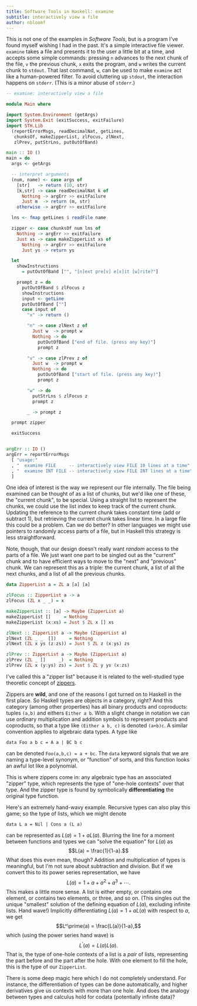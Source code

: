 ```yaml
---
title: Software Tools in Haskell: examine
subtitle: interactively view a file
author: nbloomf
---
```


This is not one of the examples in *Software Tools*, but is a program I've found myself wishing I had in the past. It's a simple interactive file viewer. ``examine`` takes a file and presents it to the user a little bit at a time, and accepts some simple commands: pressing ``n`` advances to the next chunk of the file, ``v`` the previous chunk, ``x`` exits the program, and ``w`` writes the current chunk to ``stdout``. That last command, ``w``, can be used to make ``examine`` act like a human-powered filter. To avoid cluttering up ``stdout``, the interaction happens on ``stderr``. (This is a minor abuse of ``stderr``.)


```haskell
-- examine: interactively view a file

module Main where

import System.Environment (getArgs)
import System.Exit (exitSuccess, exitFailure)
import STH.Lib
  (reportErrorMsgs, readDecimalNat, getLines,
   chunksOf, makeZipperList, zlFocus, zlNext,
   zlPrev, putStrLns, putOutOfBand)

main :: IO ()
main = do
  args <- getArgs

  -- interpret arguments
  (num, name) <- case args of
    [str]   -> return (10, str)
    [k,str] -> case readDecimalNat k of
      Nothing -> argErr >> exitFailure
      Just m  -> return (m, str)
    otherwise -> argErr >> exitFailure

  lns <- fmap getLines $ readFile name

  zipper <- case chunksOf num lns of
    Nothing -> argErr >> exitFailure
    Just xs -> case makeZipperList xs of
      Nothing -> argErr >> exitFailure
      Just ys -> return ys

  let
    showInstructions
      = putOutOfBand ["", "[n]ext pre[v] e[x]it [w]rite?"]

    prompt z = do
      putOutOfBand $ zlFocus z
      showInstructions
      input <- getLine
      putOutOfBand [""]
      case input of
        "x" -> return ()

        "n" -> case zlNext z of
          Just w  -> prompt w
          Nothing -> do
            putOutOfBand ["end of file. (press any key)"]
            prompt z

        "v" -> case zlPrev z of
          Just w  -> prompt w
          Nothing -> do
            putOutOfBand ["start of file. (press any key)"]
            prompt z

        "w" -> do
          putStrLns $ zlFocus z
          prompt z

        _ -> prompt z

  prompt zipper

  exitSuccess


argErr :: IO ()
argErr = reportErrorMsgs
  [ "usage:"
  , "  examine FILE     -- interactively view FILE 10 lines at a time"
  , "  examine INT FILE -- interactively view FILE INT lines at a time"
  ]
```


One idea of interest is the way we represent our file internally. The file being examined can be thought of as a list of chunks, but we'd like one of these, the "current chunk", to be special. Using a straight list to represent the chunks, we could use the list index to keep track of the current chunk. Updating the reference to the current chunk takes constant time (add or subtract 1), but retrieving the current chunk takes linear time. In a large file this could be a problem. Can we do better? In other languages we might use pointers to randomly access parts of a file, but in Haskell this strategy is less straightforward.

Note, though, that our design doesn't really want *random* access to the parts of a file. We just want one part to be singled out as the "current" chunk and to have efficient ways to move to the "next" and "previous" chunk. We can represent this as a triple: the current chunk, a list of all the next chunks, and a list of all the previous chunks.


```haskell
data ZipperList a = ZL a [a] [a]

zlFocus :: ZipperList a -> a
zlFocus (ZL x _ _) = x

makeZipperList :: [a] -> Maybe (ZipperList a)
makeZipperList []     = Nothing
makeZipperList (x:xs) = Just $ ZL x [] xs

zlNext :: ZipperList a -> Maybe (ZipperList a)
zlNext (ZL _ _  [])     = Nothing
zlNext (ZL x ys (z:zs)) = Just $ ZL z (x:ys) zs

zlPrev :: ZipperList a -> Maybe (ZipperList a)
zlPrev (ZL _ []     _)  = Nothing
zlPrev (ZL x (y:ys) zs) = Just $ ZL y ys (x:zs)
```


I've called this a "zipper list" because it is related to the well-studied type theoretic concept of [zippers](https://en.wikibooks.org/wiki/Haskell/Zippers).

Zippers are **wild**, and one of the reasons I got turned on to Haskell in the first place. So Haskell types are objects in a category, right? And this category (among other properties) has all binary products and coproducts: tuples ``(a,b)`` and eithers ``Either a b``. With a slight change in notation we can use ordinary multiplication and addition symbols to represent products and coproducts, so that a type like ``(Either a b, c)`` is denoted ``(a+b)c``. A similar convention applies to algebraic data types. A type like

    data Foo a b c = A a | BC b c

can be denoted ``Foo(a,b,c) = a + bc``. The ``data`` keyword signals that we are naming a type-level synonym, or "function" of sorts, and this function looks an awful lot like a polynomial.

This is where zippers come in: any algebraic type has an associated "zipper" type, which represents the type of "one-hole contexts" over that type. And the zipper type is found by symbolically **differentiating** the original type function.

Here's an extremely hand-wavy example. Recursive types can also play this game; so the type of lists, which we might denote

    data L a = Nil | Cons a (L a)

can be represented as $L(a) = 1 + a L(a)$. Blurring the line for a moment between functions and types we can "solve the equation" for $L(a)$ as $$L(a) = \frac{1}{1-a}.$$ What does this even mean, though? Addition and multiplication of types is meaningful, but I'm not sure about subtraction and division. But if we convert this to its power series representation, we have $$L(a) = 1 + a + a^2 + a^3 + \cdots.$$ This makes a little more sense. A list is either empty, or contains one element, or contains two elements, or three, and so on. (This singles out the unique "smallest" solution of the defining equation of $L(a)$, excluding infinite lists. Hand wave!) Implicitly differentiating $L(a) = 1 + aL(a)$ with respect to $a$, we get $$L^\prime(a) = \frac{L(a)}{1-a},$$ which (using the power series hand wave) is $$L^\prime(a) = L(a)L(a).$$ That is, the type of one-hole contexts of a list is a *pair* of lists, representing the part before and the part after the hole. With one element to fill the hole, this is the type of our ``ZipperList``.

There is some deep magic here which I do not completely understand. For instance, the differentiation of types can be done automatically, and higher derivatives give us contexts with more than one hole. And does the analogy between types and calculus hold for codata (potentially infinite data)?
